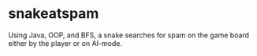 # snakeatspam
Using Java, OOP, and BFS, a snake searches for spam on the game board either by the player or on AI-mode.
